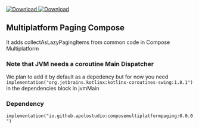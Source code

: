 [ ![Download](https://img.shields.io/maven-central/v/io.github.apolostudio/composemultiplatformpaging) ](https://maven-badges.herokuapp.com/maven-central/io.github.apolostudio/composemultiplatformpaging)
[ ![Download](https://img.shields.io/github/v/release/apolostudio/ComposeMultiplatformPaging?color=orange&include_prereleases&label=latest%20build) ](https://maven-badges.herokuapp.com/maven-central/io.github.apolostudio/composemultiplatformpaging)
## Multiplatform Paging Compose
It adds collectAsLazyPagingItems from common code in Compose Multiplatform


### Note that JVM needs a coroutine Main Dispatcher
We plan to add it by default as a depedency but for now you need ``` implementation("org.jetbrains.kotlinx:kotlinx-coroutines-swing:1.8.1") ``` in the dependencies block in jvmMain


### Dependency
```implementation("io.github.apolostudio:composemultiplatformpaging:0.0.0")```
